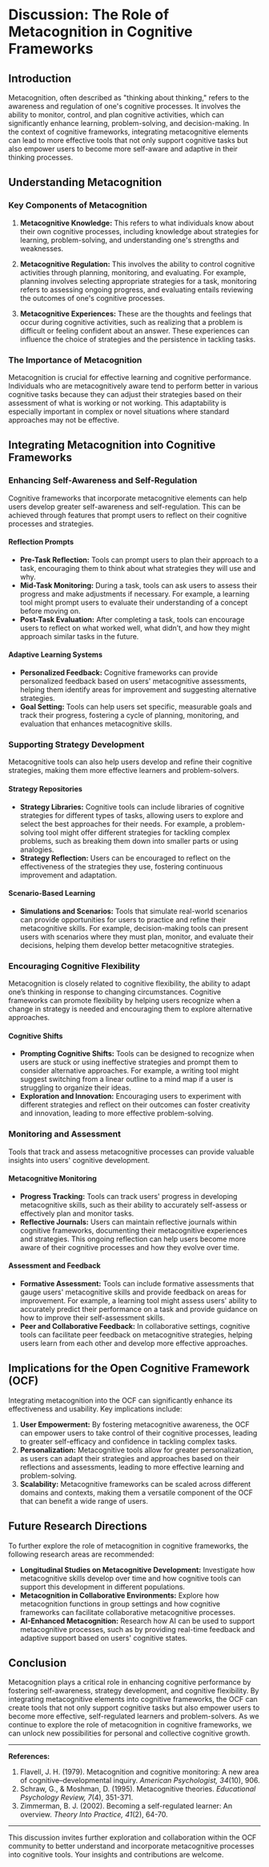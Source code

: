 # Discussion: The Role of Metacognition in Cognitive Frameworks

## Introduction

Metacognition, often described as "thinking about thinking," refers to the awareness and regulation of one's cognitive processes. It involves the ability to monitor, control, and plan cognitive activities, which can significantly enhance learning, problem-solving, and decision-making. In the context of cognitive frameworks, integrating metacognitive elements can lead to more effective tools that not only support cognitive tasks but also empower users to become more self-aware and adaptive in their thinking processes.

## Understanding Metacognition

### Key Components of Metacognition

1. **Metacognitive Knowledge:** This refers to what individuals know about their own cognitive processes, including knowledge about strategies for learning, problem-solving, and understanding one's strengths and weaknesses.

2. **Metacognitive Regulation:** This involves the ability to control cognitive activities through planning, monitoring, and evaluating. For example, planning involves selecting appropriate strategies for a task, monitoring refers to assessing ongoing progress, and evaluating entails reviewing the outcomes of one's cognitive processes.

3. **Metacognitive Experiences:** These are the thoughts and feelings that occur during cognitive activities, such as realizing that a problem is difficult or feeling confident about an answer. These experiences can influence the choice of strategies and the persistence in tackling tasks.

### The Importance of Metacognition

Metacognition is crucial for effective learning and cognitive performance. Individuals who are metacognitively aware tend to perform better in various cognitive tasks because they can adjust their strategies based on their assessment of what is working or not working. This adaptability is especially important in complex or novel situations where standard approaches may not be effective.

## Integrating Metacognition into Cognitive Frameworks

### Enhancing Self-Awareness and Self-Regulation

Cognitive frameworks that incorporate metacognitive elements can help users develop greater self-awareness and self-regulation. This can be achieved through features that prompt users to reflect on their cognitive processes and strategies.

#### Reflection Prompts
- **Pre-Task Reflection:** Tools can prompt users to plan their approach to a task, encouraging them to think about what strategies they will use and why.
- **Mid-Task Monitoring:** During a task, tools can ask users to assess their progress and make adjustments if necessary. For example, a learning tool might prompt users to evaluate their understanding of a concept before moving on.
- **Post-Task Evaluation:** After completing a task, tools can encourage users to reflect on what worked well, what didn’t, and how they might approach similar tasks in the future.

#### Adaptive Learning Systems
- **Personalized Feedback:** Cognitive frameworks can provide personalized feedback based on users' metacognitive assessments, helping them identify areas for improvement and suggesting alternative strategies.
- **Goal Setting:** Tools can help users set specific, measurable goals and track their progress, fostering a cycle of planning, monitoring, and evaluation that enhances metacognitive skills.

### Supporting Strategy Development

Metacognitive tools can also help users develop and refine their cognitive strategies, making them more effective learners and problem-solvers.

#### Strategy Repositories
- **Strategy Libraries:** Cognitive tools can include libraries of cognitive strategies for different types of tasks, allowing users to explore and select the best approaches for their needs. For example, a problem-solving tool might offer different strategies for tackling complex problems, such as breaking them down into smaller parts or using analogies.
- **Strategy Reflection:** Users can be encouraged to reflect on the effectiveness of the strategies they use, fostering continuous improvement and adaptation.

#### Scenario-Based Learning
- **Simulations and Scenarios:** Tools that simulate real-world scenarios can provide opportunities for users to practice and refine their metacognitive skills. For example, decision-making tools can present users with scenarios where they must plan, monitor, and evaluate their decisions, helping them develop better metacognitive strategies.

### Encouraging Cognitive Flexibility

Metacognition is closely related to cognitive flexibility, the ability to adapt one’s thinking in response to changing circumstances. Cognitive frameworks can promote flexibility by helping users recognize when a change in strategy is needed and encouraging them to explore alternative approaches.

#### Cognitive Shifts
- **Prompting Cognitive Shifts:** Tools can be designed to recognize when users are stuck or using ineffective strategies and prompt them to consider alternative approaches. For example, a writing tool might suggest switching from a linear outline to a mind map if a user is struggling to organize their ideas.
- **Exploration and Innovation:** Encouraging users to experiment with different strategies and reflect on their outcomes can foster creativity and innovation, leading to more effective problem-solving.

### Monitoring and Assessment

Tools that track and assess metacognitive processes can provide valuable insights into users' cognitive development.

#### Metacognitive Monitoring
- **Progress Tracking:** Tools can track users' progress in developing metacognitive skills, such as their ability to accurately self-assess or effectively plan and monitor tasks.
- **Reflective Journals:** Users can maintain reflective journals within cognitive frameworks, documenting their metacognitive experiences and strategies. This ongoing reflection can help users become more aware of their cognitive processes and how they evolve over time.

#### Assessment and Feedback
- **Formative Assessment:** Tools can include formative assessments that gauge users' metacognitive skills and provide feedback on areas for improvement. For example, a learning tool might assess users' ability to accurately predict their performance on a task and provide guidance on how to improve their self-assessment skills.
- **Peer and Collaborative Feedback:** In collaborative settings, cognitive tools can facilitate peer feedback on metacognitive strategies, helping users learn from each other and develop more effective approaches.

## Implications for the Open Cognitive Framework (OCF)

Integrating metacognition into the OCF can significantly enhance its effectiveness and usability. Key implications include:

1. **User Empowerment:** By fostering metacognitive awareness, the OCF can empower users to take control of their cognitive processes, leading to greater self-efficacy and confidence in tackling complex tasks.
2. **Personalization:** Metacognitive tools allow for greater personalization, as users can adapt their strategies and approaches based on their reflections and assessments, leading to more effective learning and problem-solving.
3. **Scalability:** Metacognitive frameworks can be scaled across different domains and contexts, making them a versatile component of the OCF that can benefit a wide range of users.

## Future Research Directions

To further explore the role of metacognition in cognitive frameworks, the following research areas are recommended:

- **Longitudinal Studies on Metacognitive Development:** Investigate how metacognitive skills develop over time and how cognitive tools can support this development in different populations.
- **Metacognition in Collaborative Environments:** Explore how metacognition functions in group settings and how cognitive frameworks can facilitate collaborative metacognitive processes.
- **AI-Enhanced Metacognition:** Research how AI can be used to support metacognitive processes, such as by providing real-time feedback and adaptive support based on users' cognitive states.

## Conclusion

Metacognition plays a critical role in enhancing cognitive performance by fostering self-awareness, strategy development, and cognitive flexibility. By integrating metacognitive elements into cognitive frameworks, the OCF can create tools that not only support cognitive tasks but also empower users to become more effective, self-regulated learners and problem-solvers. As we continue to explore the role of metacognition in cognitive frameworks, we can unlock new possibilities for personal and collective cognitive growth.

---

**References:**

1. Flavell, J. H. (1979). Metacognition and cognitive monitoring: A new area of cognitive–developmental inquiry. *American Psychologist, 34*(10), 906.
2. Schraw, G., & Moshman, D. (1995). Metacognitive theories. *Educational Psychology Review, 7*(4), 351-371.
3. Zimmerman, B. J. (2002). Becoming a self-regulated learner: An overview. *Theory Into Practice, 41*(2), 64-70.

---

This discussion invites further exploration and collaboration within the OCF community to better understand and incorporate metacognitive processes into cognitive tools. Your insights and contributions are welcome.
